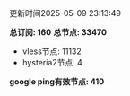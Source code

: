 更新时间2025-05-09 23:13:49

**总订阅: 160**
**总节点: 33470**
- vless节点: 11132
- hysteria2节点: 4

**google ping有效节点: 410**
